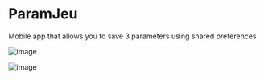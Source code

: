 # ParamJeu
Mobile app that allows you to save 3 parameters using shared preferences


![image](https://user-images.githubusercontent.com/73079423/203652220-e1297cb3-2a6a-4de4-8fef-f8d374128060.png)


![image](https://user-images.githubusercontent.com/73079423/203652257-b4823fd4-574f-4045-a324-d5bb3cb50cf2.png)


